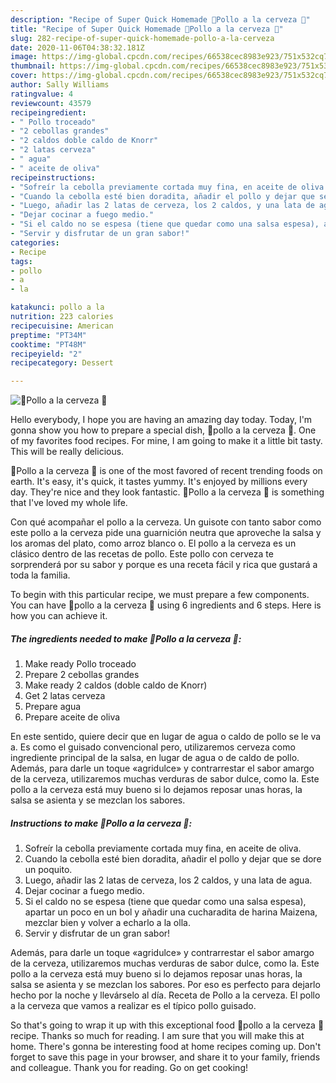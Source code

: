 ```yaml
---
description: "Recipe of Super Quick Homemade 🐔Pollo a la cerveza 🐔"
title: "Recipe of Super Quick Homemade 🐔Pollo a la cerveza 🐔"
slug: 282-recipe-of-super-quick-homemade-pollo-a-la-cerveza
date: 2020-11-06T04:38:32.181Z
image: https://img-global.cpcdn.com/recipes/66538cec8983e923/751x532cq70/🐔pollo-a-la-cerveza-🐔-foto-principal.jpg
thumbnail: https://img-global.cpcdn.com/recipes/66538cec8983e923/751x532cq70/🐔pollo-a-la-cerveza-🐔-foto-principal.jpg
cover: https://img-global.cpcdn.com/recipes/66538cec8983e923/751x532cq70/🐔pollo-a-la-cerveza-🐔-foto-principal.jpg
author: Sally Williams
ratingvalue: 4
reviewcount: 43579
recipeingredient:
- " Pollo troceado"
- "2 cebollas grandes"
- "2 caldos doble caldo de Knorr"
- "2 latas cerveza"
- " agua"
- " aceite de oliva"
recipeinstructions:
- "Sofreír la cebolla previamente cortada muy fina, en aceite de oliva."
- "Cuando la cebolla esté bien doradita, añadir el pollo y dejar que se dore un poquito."
- "Luego, añadir las 2 latas de cerveza, los 2 caldos, y una lata de agua."
- "Dejar cocinar a fuego medio."
- "Si el caldo no se espesa (tiene que quedar como una salsa espesa), apartar un poco en un bol y añadir una cucharadita de harina Maizena, mezclar bien y volver a echarlo a la olla."
- "Servir y disfrutar de un gran sabor!"
categories:
- Recipe
tags:
- pollo
- a
- la

katakunci: pollo a la 
nutrition: 223 calories
recipecuisine: American
preptime: "PT34M"
cooktime: "PT48M"
recipeyield: "2"
recipecategory: Dessert

---
```



![🐔Pollo a la cerveza 🐔](https://img-global.cpcdn.com/recipes/66538cec8983e923/751x532cq70/🐔pollo-a-la-cerveza-🐔-foto-principal.jpg)

Hello everybody, I hope you are having an amazing day today. Today, I'm gonna show you how to prepare a special dish, 🐔pollo a la cerveza 🐔. One of my favorites food recipes. For mine, I am going to make it a little bit tasty. This will be really delicious.

🐔Pollo a la cerveza 🐔 is one of the most favored of recent trending foods on earth. It's easy, it's quick, it tastes yummy. It's enjoyed by millions every day. They're nice and they look fantastic. 🐔Pollo a la cerveza 🐔 is something that I've loved my whole life.

Con qué acompañar el pollo a la cerveza. Un guisote con tanto sabor como este pollo a la cerveza pide una guarnición neutra que aproveche la salsa y los aromas del plato, como arroz blanco o. El pollo a la cerveza es un clásico dentro de las recetas de pollo. Este pollo con cerveza te sorprenderá por su sabor y porque es una receta fácil y rica que gustará a toda la familia.


To begin with this particular recipe, we must prepare a few components. You can have 🐔pollo a la cerveza 🐔 using 6 ingredients and 6 steps. Here is how you can achieve it.

<!--inarticleads1-->

##### The ingredients needed to make 🐔Pollo a la cerveza 🐔:

1. Make ready  Pollo troceado
1. Prepare 2 cebollas grandes
1. Make ready 2 caldos (doble caldo de Knorr)
1. Get 2 latas cerveza
1. Prepare  agua
1. Prepare  aceite de oliva


En este sentido, quiere decir que en lugar de agua o caldo de pollo se le va a. Es como el guisado convencional pero, utilizaremos cerveza como ingrediente principal de la salsa, en lugar de agua o de caldo de pollo. Además, para darle un toque «agridulce» y contrarrestar el sabor amargo de la cerveza, utilizaremos muchas verduras de sabor dulce, como la. Este pollo a la cerveza está muy bueno si lo dejamos reposar unas horas, la salsa se asienta y se mezclan los sabores. 

<!--inarticleads2-->

##### Instructions to make 🐔Pollo a la cerveza 🐔:

1. Sofreír la cebolla previamente cortada muy fina, en aceite de oliva.
1. Cuando la cebolla esté bien doradita, añadir el pollo y dejar que se dore un poquito.
1. Luego, añadir las 2 latas de cerveza, los 2 caldos, y una lata de agua.
1. Dejar cocinar a fuego medio.
1. Si el caldo no se espesa (tiene que quedar como una salsa espesa), apartar un poco en un bol y añadir una cucharadita de harina Maizena, mezclar bien y volver a echarlo a la olla.
1. Servir y disfrutar de un gran sabor!


Además, para darle un toque «agridulce» y contrarrestar el sabor amargo de la cerveza, utilizaremos muchas verduras de sabor dulce, como la. Este pollo a la cerveza está muy bueno si lo dejamos reposar unas horas, la salsa se asienta y se mezclan los sabores. Por eso es perfecto para dejarlo hecho por la noche y llevárselo al día. Receta de Pollo a la cerveza. El pollo a la cerveza que vamos a realizar es el típico pollo guisado. 

So that's going to wrap it up with this exceptional food 🐔pollo a la cerveza 🐔 recipe. Thanks so much for reading. I am sure that you will make this at home. There's gonna be interesting food at home recipes coming up. Don't forget to save this page in your browser, and share it to your family, friends and colleague. Thank you for reading. Go on get cooking!
